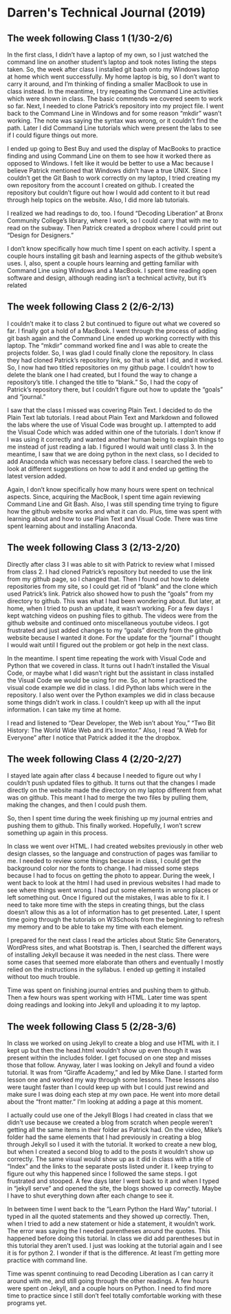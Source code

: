 # Darren's Technical Journal (2019)

## The week following Class 1 (1/30-2/6)

In the first class, I didn’t have a laptop of my own, so I just watched the command line on another student’s laptop and took notes listing the steps taken. So, the week after class I installed git bash onto my Windows laptop at home which went successfully. My home laptop is big, so I don’t want to carry it around, and I’m thinking of finding a smaller MacBook to use in class instead. In the meantime, I try repeating the Command Line activities which were shown in class. The basic commends we covered seem to work so far. Next, I needed to clone Patrick’s repository into my project file. I went back to the Command Line in Windows and for some reason “mkdir” wasn’t working. The note was saying the syntax was wrong, or it couldn’t find the path. Later I did Command Line tutorials which were present the labs to see if I could figure things out more.

I ended up going to Best Buy and used the display of MacBooks to practice finding and using Command Line on them to see how it worked there as opposed to Windows. I felt like it would be better to use a Mac because I believe Patrick mentioned that Windows didn’t have a true UNIX. Since I couldn’t get the Git Bash to work correctly on my laptop, I tried creating my own repository from the account I created on github. I created the repository but couldn’t figure out how I would add content to it but read through help topics on the website. Also, I did more lab tutorials.

I realized we had readings to do, too. I found “Decoding Liberation” at Bronx Community College’s library, where I work, so I could carry that with me to read on the subway. Then Patrick created a dropbox where I could print out “Design for Designers.”

I don’t know specifically how much time I spent on each activity. I spent a couple hours installing git bash and learning aspects of the github website’s uses. I, also, spent a couple hours learning and getting familiar with Command Line using Windows and a MacBook. I spent time reading open software and design, although reading isn’t a technical activity, but it’s related

## The week following Class 2 (2/6-2/13)

I couldn’t make it to class 2 but continued to figure out what we covered so far. I finally got a hold of a MacBook. I went through the process of adding git bash again and the Command Line ended up working correctly with this laptop. The “mkdir” command worked fine and I was able to create the projects folder. So, I was glad I could finally clone the repository. In class they had cloned Patrick’s repository link, so that is what I did, and it worked. So, I now had two titled repositories on my github page. I couldn’t how to delete the blank one I had created, but I found the way to change a repository’s title. I changed the title to “blank.” So, I had the copy of Patrick’s repository there, but I couldn’t figure out how to update the “goals” and “journal.”

I saw that the class I missed was covering Plain Text. I decided to do the Plain Text lab tutorials. I read about Plain Text and Markdown and followed the labs where the use of Visual Code was brought up. I attempted to add the Visual Code which was added within one of the tutorials. I don’t know if I was using it correctly and wanted another human being to explain things to me instead of just reading a lab. I figured I would wait until class 3. In the meantime, I saw that we are doing python in the next class, so I decided to add Anaconda which was necessary before class. I searched the web to look at different suggestions on how to add it and ended up getting the latest version added.

Again, I don’t know specifically how many hours were spent on technical aspects. Since, acquiring the MacBook, I spent time again reviewing Command Line and Git Bash. Also, I was still spending time trying to figure how the github website works and what it can do. Plus, time was spent with learning about and how to use Plain Text and Visual Code. There was time spent learning about and installing Anaconda.

## The week following Class 3 (2/13-2/20)

Directly after class 3 I was able to sit with Patrick to review what I missed from class 2. I had cloned Patrick’s repository but needed to use the link from my github page, so I changed that. Then I found out how to delete repositories from my site, so I could get rid of “blank” and the clone which used Patrick’s link. Patrick also showed how to push the “goals” from my directory to github. This was what I had been wondering about. But later, at home, when I tried to push an update, it wasn’t working. For a few days I kept watching videos on pushing files to github. The videos were from the github website and continued onto miscellaneous youtube videos. I got frustrated and just added changes to my “goals” directly from the github website because I wanted it done. For the update for the “journal” I thought I would wait until I figured out the problem or got help in the next class.

In the meantime. I spent time repeating the work with Visual Code and Python that we covered in class. It turns out I hadn’t installed the Visual Code, or maybe what I did wasn’t right but the assistant in class installed the Visual Code we would be using for me. So, at home I practiced the visual code example we did in class. I did Python labs which were in the repository. I also went over the Python examples we did in class because some things didn’t work in class. I couldn’t keep up with all the input information. I can take my time at home.

I read and listened to “Dear Developer, the Web isn’t about You,” “Two Bit History: The World Wide Web and it’s Inventor.” Also, I read “A Web for Everyone” after I notice that Patrick added it the the dropbox.

## The week following Class 4 (2/20-2/27)

I stayed late again after class 4 because I needed to figure out why I couldn’t push updated files to github. It turns out that the changes I made directly on the website made the directory on my laptop different from what was on github. This meant I had to merge the two files by pulling them, making the changes, and then I could push them.

So, then I spent time during the week finishing up my journal entries and pushing them to github. This finally worked. Hopefully, I won’t screw something up again in this process.

In class we went over HTML. I had created websites previously in other web design classes, so the language and construction of pages was familiar to me. I needed to review some things because in class, I could get the background color nor the fonts to change. I had missed some steps because I had to focus on getting the photo to appear. During the week, I went back to look at the html I had used in previous websites I had made to see where things went wrong. I had put some elements in wrong places or left something out. Once I figured out the mistakes, I was able to fix it. I need to take more time with the steps in creating things, but the class doesn’t allow this as a lot of information has to get presented. Later, I spent time going through the tutorials on W3Schools from the beginning to refresh my memory and to be able to take my time with each element.

I prepared for the next class I read the articles about Static Site Generators, WordPress sites, and what Bootstrap is. Then, I searched the different ways of installing Jekyll because it was needed in the nest class. There were some cases that seemed more elaborate than others and eventually I mostly relied on the instructions in the syllabus. I ended up getting it installed without too much trouble.

Time was spent on finishing journal entries and pushing them to github. Then a few hours was spent working with HTML. Later time was spent doing readings and looking into Jekyll and uploading it to my laptop.

## The week following Class 5 (2/28-3/6)

In class we worked on using Jekyll to create a blog and use HTML with it. I kept up but then the head.html wouldn’t show up even though it was present within the includes folder. I get focused on one step and misses those that follow. Anyway, later I was looking on Jekyll and found a video tutorial. It was from “Giraffe Academy,” and led by Mike Dane. I started form lesson one and worked my way through some lessons. These lessons also were taught faster than I could keep up with but I could just rewind and make sure I was doing each step at my own pace. He went into more detail about the “front matter.” I’m looking at adding a page at this moment.

I actually could use one of the Jekyll Blogs I had created in class that we didn’t use because we created a blog from scratch when people weren’t getting all the same items in their folder as Patrick had. On the video, Mike’s folder had the same elements that I had previously in creating a blog through Jekyll so I used it with the tutorial. It worked to create a new blog, but when I created a second blog to add to the posts it wouldn’t show up correctly. The same visual would show up as it did in class with a title of “Index” and the links to the separate posts listed under it. I keep trying to figure out why this happened since I followed the same steps. I got frustrated and stooped. A few days later I went back to it and when I typed in “jekyll serve” and opened the site, the blogs showed up correctly. Maybe I have to shut everything down after each change to see it.

In between time I went back to the “Learn Python the Hard Way” tutorial. I typed in all the quoted statements and they showed up correctly. Then, when I tried to add a new statement or hide a statement, it wouldn’t work. The error was saying the I needed parentheses around the quotes. This happened before doing this tutorial. In class we did add parentheses but in this tutorial they aren’t used. I just was looking at the tutorial again and I see it is for python 2. I wonder if that is the difference. At least I’m getting more practice with command line.

Time was spennt continuing to read Decoding Liberation as I can carry it around with me, and still going through the other readings. A few hours were spent on Jekyll, and a couple hours on Python. I need to find more time to practice since I still don’t feel totally comfortable working with these programs yet.